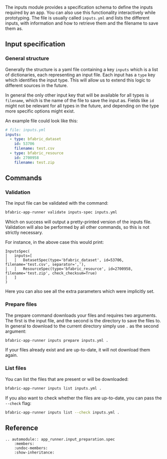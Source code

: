 The inputs module provides a specification schema to define the inputs required by an app.
You can also use this functionality interactively while prototyping.
The file is usually called `inputs.yml` and lists the different inputs, with information and how to retrieve them and
the filename to save them as.

## Input specification

### General structure

Generally the structure is a yaml file containing a key `inputs` which is a list of dictionaries, each representing an
input file.
Each input has a `type` key which identifies the input type.
This will allow us to extend this logic to different sources in the future.

In general the only other input key that will be available for all types is `filename`, which is the name of the file to
save the input as.
Fields like `id` might not be relevant for all types in the future, and depending on the type more specific options
might exist.

An example file could look like this:

```yaml
# file: inputs.yml
inputs:
  - type: bfabric_dataset
    id: 53706
    filename: test.csv
  - type: bfabric_resource
    id: 2700958
    filename: test.zip
```

## Commands

### Validation

The input file can be validated with the command:

```bash
bfabric-app-runner validate inputs-spec inputs.yml
```

Which on success will output a pretty-printed version of the inputs file.
Validation will also be performed by all other commands, so this is not strictly necessary.

For instance, in the above case this would print:

```
InputsSpec(
│   inputs=[
│   │   DatasetSpec(type='bfabric_dataset', id=53706, filename='test.csv', separator=','),
│   │   ResourceSpec(type='bfabric_resource', id=2700958, filename='test.zip', check_checksum=True)
│   ]
)
```

Here you can also see all the extra parameters which were implicitly set.

### Prepare files

The prepare command downloads your files and requires two arguments.
The first is the input file, and the second is the directory to save the files to.
In general to download to the current directory simply use `.` as the second argument:

```bash
bfabric-app-runner inputs prepare inputs.yml .
```

If your files already exist and are up-to-date, it will not download them again.

### List files

You can list the files that are present or will be downloaded:

```bash
bfabric-app-runner inputs list inputs.yml .
```

If you also want to check whether the files are up-to-date, you can pass the `--check` flag:

```bash
bfabric-app-runner inputs list --check inputs.yml .
```

## Reference

```{eval-rst}
.. automodule:: app_runner.input_preparation.spec
    :members:
    :undoc-members:
    :show-inheritance:
```
